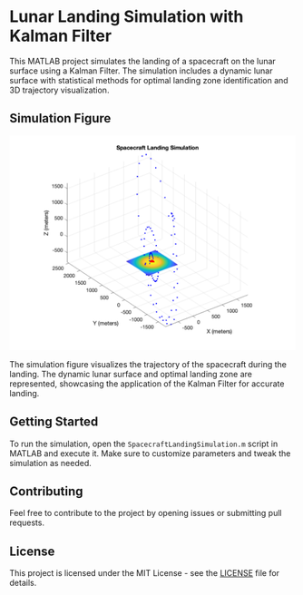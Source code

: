 # Lunar Landing Simulation with Kalman Filter

This MATLAB project simulates the landing of a spacecraft on the lunar surface using a Kalman Filter. The simulation includes a dynamic lunar surface with statistical methods for optimal landing zone identification and 3D trajectory visualization.

## Simulation Figure

![Lunar Landing Simulation](Landing.png)

The simulation figure visualizes the trajectory of the spacecraft during the landing. The dynamic lunar surface and optimal landing zone are represented, showcasing the application of the Kalman Filter for accurate landing.

## Getting Started

To run the simulation, open the `SpacecraftLandingSimulation.m` script in MATLAB and execute it. Make sure to customize parameters and tweak the simulation as needed.

## Contributing

Feel free to contribute to the project by opening issues or submitting pull requests.

## License

This project is licensed under the MIT License - see the [LICENSE](LICENSE) file for details.
